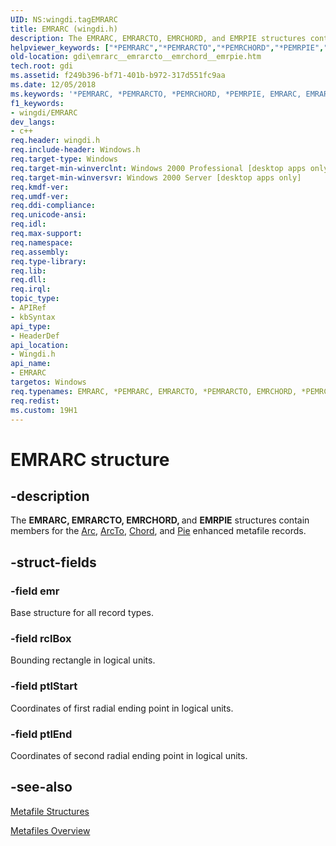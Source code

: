 ```yaml
---
UID: NS:wingdi.tagEMRARC
title: EMRARC (wingdi.h)
description: The EMRARC, EMRARCTO, EMRCHORD, and EMRPIE structures contain members for the Arc, ArcTo, Chord, and Pie enhanced metafile records.
helpviewer_keywords: ["*PEMRARC","*PEMRARCTO","*PEMRCHORD","*PEMRPIE","EMRARC","EMRARC structure [Windows GDI]","EMRARC","EMRARCTO","EMRCHORD","EMRPIE","EMRARC","EMRARCTO","EMRCHORD","EMRPIE structure [Windows GDI]","EMRARCTO","EMRARCTO structure [Windows GDI]","EMRCHORD","EMRCHORD structure [Windows GDI]","EMRPIE","EMRPIE structure [Windows GDI]","PEMRARC","PEMRARC structure pointer [Windows GDI]","PEMRARCTO","PEMRARCTO structure pointer [Windows GDI]","PEMRCHORD","PEMRCHORD structure pointer [Windows GDI]","PEMRPIE","PEMRPIE structure pointer [Windows GDI]","_win32_EMRARC_str","gdi.emrarc__emrarcto__emrchord__emrpie","wingdi/EMRARC","EMRARCTO","EMRCHORD","EMRPIE","wingdi/EMRARCTO","wingdi/EMRCHORD","wingdi/EMRPIE","wingdi/PEMRARC","wingdi/PEMRARCTO","wingdi/PEMRCHORD","wingdi/PEMRPIE"]
old-location: gdi\emrarc__emrarcto__emrchord__emrpie.htm
tech.root: gdi
ms.assetid: f249b396-bf71-401b-b972-317d551fc9aa
ms.date: 12/05/2018
ms.keywords: '*PEMRARC, *PEMRARCTO, *PEMRCHORD, *PEMRPIE, EMRARC, EMRARC structure [Windows GDI], EMRARC,EMRARCTO,EMRCHORD,EMRPIE, EMRARC,EMRARCTO,EMRCHORD,EMRPIE structure [Windows GDI], EMRARCTO, EMRARCTO structure [Windows GDI], EMRCHORD, EMRCHORD structure [Windows GDI], EMRPIE, EMRPIE structure [Windows GDI], PEMRARC, PEMRARC structure pointer [Windows GDI], PEMRARCTO, PEMRARCTO structure pointer [Windows GDI], PEMRCHORD, PEMRCHORD structure pointer [Windows GDI], PEMRPIE, PEMRPIE structure pointer [Windows GDI], _win32_EMRARC_str, gdi.emrarc__emrarcto__emrchord__emrpie, wingdi/EMRARC,EMRARCTO,EMRCHORD,EMRPIE, wingdi/EMRARCTO, wingdi/EMRCHORD, wingdi/EMRPIE, wingdi/PEMRARC, wingdi/PEMRARCTO, wingdi/PEMRCHORD, wingdi/PEMRPIE'
f1_keywords:
- wingdi/EMRARC
dev_langs:
- c++
req.header: wingdi.h
req.include-header: Windows.h
req.target-type: Windows
req.target-min-winverclnt: Windows 2000 Professional [desktop apps only]
req.target-min-winversvr: Windows 2000 Server [desktop apps only]
req.kmdf-ver: 
req.umdf-ver: 
req.ddi-compliance: 
req.unicode-ansi: 
req.idl: 
req.max-support: 
req.namespace: 
req.assembly: 
req.type-library: 
req.lib: 
req.dll: 
req.irql: 
topic_type:
- APIRef
- kbSyntax
api_type:
- HeaderDef
api_location:
- Wingdi.h
api_name:
- EMRARC
targetos: Windows
req.typenames: EMRARC, *PEMRARC, EMRARCTO, *PEMRARCTO, EMRCHORD, *PEMRCHORD, EMRPIE, *PEMRPIE
req.redist: 
ms.custom: 19H1
---
```


# EMRARC structure


## -description



The <b>EMRARC, </b><b>EMRARCTO, </b><b>EMRCHORD, </b> and <b>EMRPIE</b> structures contain members for the <a href="https://docs.microsoft.com/windows/desktop/api/wingdi/nf-wingdi-arc">Arc</a>, <a href="https://docs.microsoft.com/windows/desktop/api/wingdi/nf-wingdi-arcto">ArcTo</a>, <a href="https://docs.microsoft.com/windows/desktop/api/wingdi/nf-wingdi-chord">Chord</a>, and <a href="https://docs.microsoft.com/windows/desktop/api/wingdi/nf-wingdi-pie">Pie</a> enhanced metafile records.




## -struct-fields




### -field emr

Base structure for all record types.


### -field rclBox

Bounding rectangle in logical units.


### -field ptlStart

Coordinates of first radial ending point in logical units.


### -field ptlEnd

Coordinates of second radial ending point in logical units.


## -see-also




<a href="https://docs.microsoft.com/windows/desktop/gdi/metafile-structures">Metafile Structures</a>



<a href="https://docs.microsoft.com/windows/desktop/gdi/metafiles">Metafiles Overview</a>
 

 

